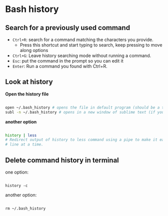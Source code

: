 # Bash history

## Search for a previously used command

* `Ctrl+R`: search for a command matching the characters you provide.
    - Press this shortcut and start typing to search, keep pressing to move along options
* `Ctrl+G`: Leave history searching mode without running a command.
* `Esc`: put the command in the prompt so you can edit it
* `Enter`: Run a command you found with Ctrl+R.


## Look at history 

**Open the history file**

```Bash

open ~/.bash_history # opens the file in default program (should be a text editor)
subl -n ~/.bash_history # opens in a new window of sublime text (if you have it installed)

```

**another option**

```Bash

history | less
# Redirect output of history to less command using a pipe to make it easier to scroll along each 
# line at a time.

```

## Delete command history in terminal

one option: 

```

history -c

```
another option: 
```

rm ~/.bash_history

```
